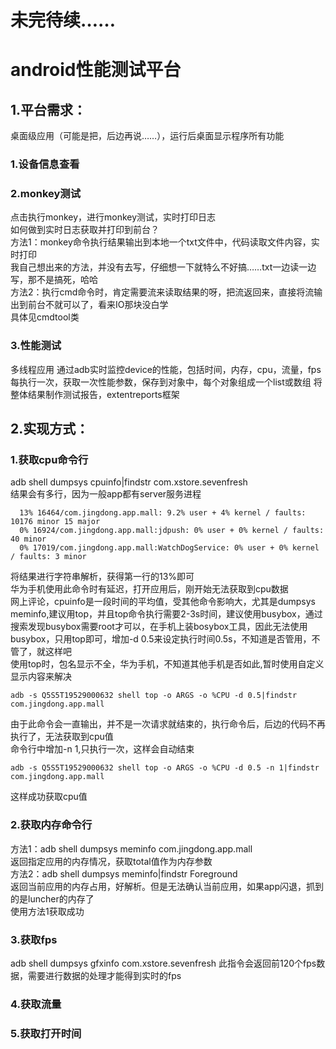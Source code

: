 # 未完待续……
# android性能测试平台
## 1.平台需求：
桌面级应用（可能是把，后边再说……），运行后桌面显示程序所有功能
### 1.设备信息查看
### 2.monkey测试
点击执行monkey，进行monkey测试，实时打印日志  
如何做到实时日志获取并打印到前台？  
方法1：monkey命令执行结果输出到本地一个txt文件中，代码读取文件内容，实时打印  
我自己想出来的方法，并没有去写，仔细想一下就特么不好搞……txt一边读一边写，那不是搞死，哈哈  
方法2：执行cmd命令时，肯定需要流来读取结果的呀，把流返回来，直接将流输出到前台不就可以了，看来IO那块没白学  
具体见cmdtool类
### 3.性能测试
多线程应用
通过adb实时监控device的性能，包括时间，内存，cpu，流量，fps
每执行一次，获取一次性能参数，保存到对象中，每个对象组成一个list或数组
将整体结果制作测试报告，extentreports框架
## 2.实现方式：
### 1.获取cpu命令行
adb shell dumpsys cpuinfo|findstr com.xstore.sevenfresh  
结果会有多行，因为一般app都有server服务进程  
~~~
  13% 16464/com.jingdong.app.mall: 9.2% user + 4% kernel / faults: 10176 minor 15 major
  0% 16924/com.jingdong.app.mall:jdpush: 0% user + 0% kernel / faults: 40 minor
  0% 17019/com.jingdong.app.mall:WatchDogService: 0% user + 0% kernel / faults: 3 minor
~~~
将结果进行字符串解析，获得第一行的13%即可  
华为手机使用此命令时有延迟，打开应用后，刚开始无法获取到cpu数据  
网上评论，cpuinfo是一段时间的平均值，受其他命令影响大，尤其是dumpsys meminfo,建议用top，并且top命令执行需要2-3s时间，建议使用busybox，通过搜索发现busybox需要root才可以，在手机上装bosybox工具，因此无法使用busybox，只用top即可，增加-d 0.5来设定执行时间0.5s，不知道是否管用，不管了，就这样吧  
使用top时，包名显示不全，华为手机，不知道其他手机是否如此,暂时使用自定义显示内容来解决  
~~~
adb -s Q5S5T19529000632 shell top -o ARGS -o %CPU -d 0.5|findstr com.jingdong.app.mall
~~~
由于此命令会一直输出，并不是一次请求就结束的，执行命令后，后边的代码不再执行了，无法获取到cpu值  
命令行中增加-n 1,只执行一次，这样会自动结束  
~~~
adb -s Q5S5T19529000632 shell top -o ARGS -o %CPU -d 0.5 -n 1|findstr com.jingdong.app.mall
~~~
这样成功获取cpu值
### 2.获取内存命令行
方法1：adb shell dumpsys meminfo com.jingdong.app.mall  
返回指定应用的内存情况，获取total值作为内存参数  
方法2：adb shell dumpsys meminfo|findstr Foreground  
返回当前应用的内存占用，好解析。但是无法确认当前应用，如果app闪退，抓到的是luncher的内存了  
使用方法1获取成功
### 3.获取fps
adb shell dumpsys gfxinfo com.xstore.sevenfresh
此指令会返回前120个fps数据，需要进行数据的处理才能得到实时的fps
### 4.获取流量

### 5.获取打开时间
